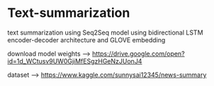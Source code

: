 # Text-summarization
text summarization using Seq2Seq model using bidirectional LSTM encoder-decoder architecture and GLOVE embedding


download model weights  -->  https://drive.google.com/open?id=1d_WCtusv9UW0GjiMfESgzHGeNzJUonJ4

dataset -->  https://www.kaggle.com/sunnysai12345/news-summary
